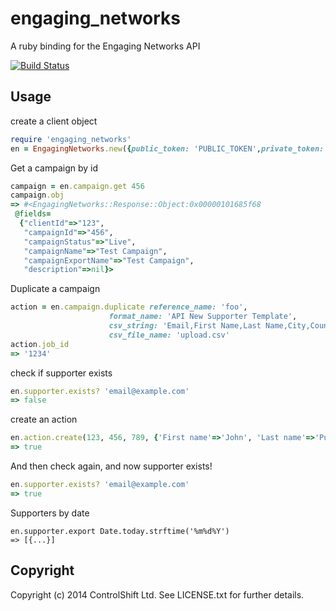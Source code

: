 # engaging_networks

A ruby binding for the Engaging Networks API

[![Build Status](https://travis-ci.org/controlshift/ruby_engaging_networks.svg)](https://travis-ci.org/controlshift/ruby_engaging_networks)

## Usage

create a client object

```ruby
require 'engaging_networks'
en = EngagingNetworks.new({public_token: 'PUBLIC_TOKEN',private_token: 'PRIVATE_TOKEN'})
```

Get a campaign by id

```ruby
campaign = en.campaign.get 456
campaign.obj
=> #<EngagingNetworks::Response::Object:0x00000101685f68
 @fields=
  {"clientId"=>"123",
   "campaignId"=>"456",
   "campaignStatus"=>"Live",
   "campaignName"=>"Test Campaign",
   "campaignExportName"=>"Test Campaign",
   "description"=>nil}>
```

Duplicate a campaign


```ruby
action = en.campaign.duplicate reference_name: 'foo',
                      format_name: 'API New Supporter Template',
                      csv_string: 'Email,First Name,Last Name,City,Country Code,Country Name,Postal Code,Mobile Phone,Language,Originating Action',
                      csv_file_name: 'upload.csv'
action.job_id
=> '1234'
```

check if supporter exists

```ruby
en.supporter.exists? 'email@example.com'
=> false
```
create an action

```ruby
en.action.create(123, 456, 789, {'First name'=>'John', 'Last name'=>'Public', 'City'=>'New York', 'Email address'=>'email@example.com'})
=> true
```

And then check again, and now supporter exists!

```ruby
en.supporter.exists? 'email@example.com'
=> true
```

Supporters by date

```
en.supporter.export Date.today.strftime('%m%d%Y')
=> [{...}]

```

## Copyright

Copyright (c) 2014 ControlShift Ltd. See LICENSE.txt for
further details.

